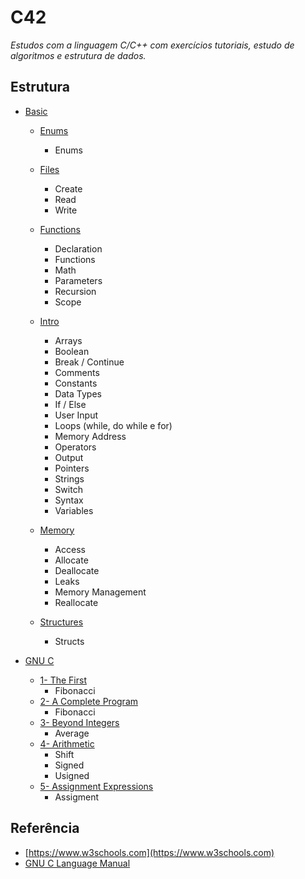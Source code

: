 # C42

*Estudos com a linguagem C/C++ com exercícios tutoriais, estudo de algoritmos e estrutura de dados.*

## Estrutura

- [Basic](/src/basic/)
    - [Enums](/src/basic/enums/)
        - Enums

    - [Files](/src/basic/files/)
        - Create
        - Read
        - Write

    - [Functions](/src/basic/functions/)
        - Declaration
        - Functions
        - Math
        - Parameters
        - Recursion
        - Scope
    - [Intro](/src/basic/intro/)
        - Arrays
        - Boolean
        - Break / Continue
        - Comments
        - Constants
        - Data Types
        - If / Else
        - User Input
        - Loops (while, do while e for) 
        - Memory Address
        - Operators
        - Output
        - Pointers
        - Strings
        - Switch
        - Syntax
        - Variables

    - [Memory](/src/basic/memory/)
        - Access
        - Allocate
        - Deallocate
        - Leaks
        - Memory Management
        - Reallocate

    - [Structures](/src/basic/structures/)
        - Structs

- [GNU C](/src/gnu/)
    - [1- The First](/src/gnu/1/)
        - Fibonacci
    - [2- A Complete Program](/src/gnu/2/)
        - Fibonacci
    - [3- Beyond Integers](/src/gnu/3/)
        - Average
    - [4- Arithmetic](/src/gnu/4/)
        - Shift
        - Signed
        - Usigned
    - [5- Assignment Expressions](/src/gnu/5/)
        - Assigment


## Referência
- [https://www.w3schools.com](https://www.w3schools.com)
- [GNU C Language Manual](https://www.gnu.org/software/c-intro-and-ref/manual/c-intro-and-ref.html#toc-A-Complete-Program)